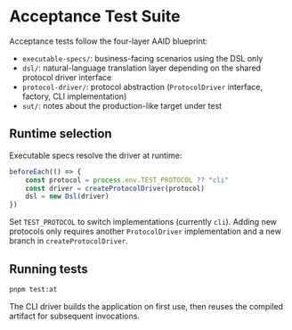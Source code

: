 # Acceptance Test Suite

Acceptance tests follow the four-layer AAID blueprint:

-   `executable-specs/`: business-facing scenarios using the DSL only
-   `dsl/`: natural-language translation layer depending on the shared protocol driver interface
-   `protocol-driver/`: protocol abstraction (`ProtocolDriver` interface, factory, CLI implementation)
-   `sut/`: notes about the production-like target under test

## Runtime selection

Executable specs resolve the driver at runtime:

```typescript
beforeEach(() => {
    const protocol = process.env.TEST_PROTOCOL ?? "cli"
    const driver = createProtocolDriver(protocol)
    dsl = new Dsl(driver)
})
```

Set `TEST_PROTOCOL` to switch implementations (currently `cli`). Adding new protocols only requires another `ProtocolDriver` implementation and a new branch in `createProtocolDriver`.

## Running tests

```bash
pnpm test:at
```

The CLI driver builds the application on first use, then reuses the compiled artifact for subsequent invocations.
